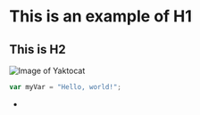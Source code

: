 # This is an example of H1
## This is H2
![Image of Yaktocat](https://octodex.github.com/images/yaktocat.png)
``` javascript
var myVar = "Hello, world!";
```
+
